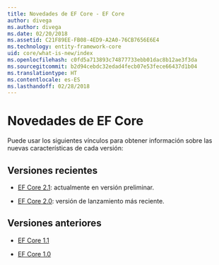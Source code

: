 ```yaml
---
title: Novedades de EF Core - EF Core
author: divega
ms.author: divega
ms.date: 02/20/2018
ms.assetid: C21F89EE-FB08-4ED9-A2A0-76CB7656E6E4
ms.technology: entity-framework-core
uid: core/what-is-new/index
ms.openlocfilehash: c0fd5a713893c74877733ebb01dac8b12ae3f3da
ms.sourcegitcommit: b2d94cebdc32edad4fecb07e53fece66437d1b04
ms.translationtype: HT
ms.contentlocale: es-ES
ms.lasthandoff: 02/28/2018
---
```

# <a name="what-is-new-in-ef-core"></a>Novedades de EF Core

Puede usar los siguientes vínculos para obtener información sobre las nuevas características de cada versión:

## <a name="recent-releases"></a>Versiones recientes

- [EF Core 2.1](xref:core/what-is-new/ef-core-2.1): actualmente en versión preliminar.

- [EF Core 2.0](xref:core/what-is-new/ef-core-2.0): versión de lanzamiento más reciente.

## <a name="past-versions"></a>Versiones anteriores

- [EF Core 1.1](xref:core/what-is-new/ef-core-1.1)

- [EF Core 1.0](xref:core/what-is-new/ef-core-1.0)
